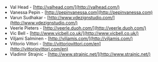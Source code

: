  * Val Head - [http://valhead.com/](http://valhead.com/)
 * Vanessa Pepin - [http://pepinvanessa.com](http://pepinvanessa.com)
 * Varun Sudhakar - [http://www.vdezignstudio.com/](http://www.vdezignstudio.com/)
 * Veerle Pieters - [http://veerle.duoh.com/](http://veerle.duoh.com/)
 * Vic Bell - [http://www.vicbell.co.uk/](http://www.vicbell.co.uk/)
 * Viljami Salminen - [http://viljamis.com/](http://viljamis.com/)
 * Vittorio Vittori - [http://vittoriovittori.com/en](http://vittoriovittori.com/en)
 * Vladimir Strajnic - [http://www.strajnic.net/](http://www.strajnic.net/)